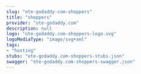 ```yaml
---
slug: "ote-godaddy-com-shoppers"
title: "shoppers"
provider: "ote-godaddy.com"
description: null
logo: "ote-godaddy.com-shoppers-logo.svg"
logoMediaType: "image/svg+xml"
tags:
- "hosting"
stubs: "ote-godaddy.com-shoppers-stubs.json"
swagger: "ote-godaddy.com-shoppers-swagger.json"
---
```

